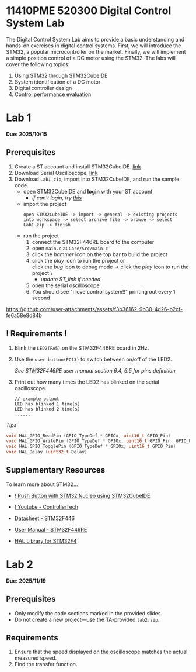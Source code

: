 # 11410PME 520300 Digital Control System Lab

The Digital Control System Lab aims to provide a basic understanding and hands-on exercises in digital control systems. First, we will introduce the STM32, a popular microcontroller on the market. Finally, we will implement a simple position control of a DC motor using the STM32. The labs will cover the following topics:

1. Using STM32 through STM32CubeIDE
2. System identification of a DC motor
3. Digital controller design
4. Control performance evaluation


# Lab 1
**Due: 2025/10/15**
## Prerequisites
1. Create a ST account and install STM32CubeIDE. [link](https://www.st.com/en/development-tools/stm32cubeide.html#st-get-software)
2. Download Serial Oscilloscope. [link](https://x-io.co.uk/serial-oscilloscope/?fbclid=IwAR13yfXLrlEqIN43_gwaLuXaDHyjBJ4A-tjQ7xC2OXT-ltaDHCbIN7h_T-Y)
3. Download `Lab1.zip`, import into STM32CubeIDE, and run the sample code.
   * open STM32CubeIDE and **login** with your ST account
     * *if can't login, try [this](https://blog.csdn.net/ken2232/article/details/132644795)*
   * import the project
      ```
      open STM32CubeIDE -> import -> general -> existing projects into workspace -> select archive file -> browse -> select Lab1.zip -> finish
      ```
   * run the project
     1. connect the STM32F446RE board to the computer
     2. open `main.c` at `Core/Src/main.c`
     3. click the *hammer* icon on the top bar to build the project
     4. click the *play* icon to run the project or \
        click the *bug* icon to debug mode -> click the *play* icon to run the project \
          * *update ST_link if needed*
     6. open the serial oscilloscope
     7. You should see "i love control system!!" printing out every 1 second




https://github.com/user-attachments/assets/f3b36162-9b30-4d26-b2cf-fe6a58e8d84b







## ! Requirements !
1. Blink the `LED2(PA5)` on the STM32F446RE board in 2Hz.
2. Use the `user button(PC13)` to switch between on/off of the LED2.
   
   *See STM32F446RE user manual section 6.4, 6.5 for pins definition*
3. Print out how many times the LED2 has blinked on the serial oscilloscope.
   ```shell
   // example output
   LED has blinked 1 time(s)
   LED has blinked 2 time(s)
   ......
   ```

*Tips*
```c
void HAL_GPIO_ReadPin (GPIO_TypeDef * GPIOx, uint16_t GPIO_Pin)
void HAL_GPIO_WritePin (GPIO_TypeDef * GPIOx, uint16_t GPIO_Pin, GPIO_PinState PinState)
void HAL_GPIO_TogglePin (GPIO_TypeDef * GPIOx, uint16_t GPIO_Pin)
void HAL_Delay (uint32_t Delay)
```

## Supplementary Resources
To learn more about STM32...

* [! Push Button with STM32 Nucleo using STM32CubeIDE](https://microcontrollerslab.com/push-button-with-stm32-nucleo-stm32cubeide/)

* [! Youtube - ControllerTech](https://www.youtube.com/@ControllersTech/playlists)

* [Datasheet - STM32F446](https://www.st.com/resource/en/datasheet/stm32f446re.pdf)

* [User Manual - STM32F446RE](https://www.st.com/resource/en/user_manual/um1724-stm32-nucleo64-boards-mb1136-stmicroelectronics.pdf)

* [HAL Library for STM32F4](https://www.st.com/resource/en/user_manual/um1725-description-of-stm32f4-hal-and-lowlayer-drivers-stmicroelectronics.pdf)

# Lab 2  
**Due: 2025/11/19**

## Prerequisites  
- Only modify the code sections marked in the provided slides.  
- Do not create a new project—use the TA-provided `lab2.zip`.  

## Requirements  
1. Ensure that the speed displayed on the oscilloscope matches the actual measured speed.
2. Find the transfer function.
